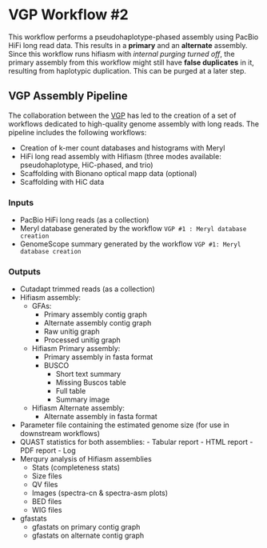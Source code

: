 # VGP Workflow #2

This workflow performs a pseudohaplotype-phased assembly using PacBio HiFi long read data. This results in a **primary** and an **alternate** assembly. Since this workflow runs hifiasm with *internal purging turned off*, the primary assembly from this workflow might still have **false duplicates** in it, resulting from haplotypic duplication. This can be purged at a later step. 

## VGP Assembly Pipeline

The collaboration between the [VGP](https://vertebrategenomesproject.org/) has led to the creation of a set of workflows dedicated to high-quality genome assembly with long reads. The pipeline includes the following workflows:
-   Creation of k-mer count databases and histograms with Meryl
-   HiFi long read assembly with Hifiasm (three modes available: pseudohaplotype, HiC-phased, and trio)
-   Scaffolding with Bionano optical mapp data (optional)
-   Scaffolding with HiC data


### Inputs

-   PacBio HiFi long reads (as a collection)
-   Meryl database generated by the workflow `VGP #1 : Meryl database creation`
-   GenomeScope summary generated by the workflow `VGP #1: Meryl database creation`

### Outputs

-   Cutadapt trimmed reads (as a collection)
-   Hifiasm assembly:
    -   GFAs:
        -   Primary assembly contig graph
        -   Alternate assembly contig graph
        -   Raw unitig graph
        -   Processed unitig graph
    -   Hifiasm Primary assembly:
        -   Primary assembly in fasta format
        -   BUSCO 
            -   Short text summary
            -   Missing Buscos table
            -   Full table
            -   Summary image
    -   Hifiasm Alternate assembly:
        -   Alternate assembly in fasta format
-   Parameter file containing the estimated genome size (for use in downstream workflows)
-   QUAST statistics for both assemblies:
        -   Tabular report
        -   HTML report
        -   PDF report
        -   Log
-   Merqury analysis of Hifiasm assemblies
    -   Stats (completeness stats)
    -   Size files
    -   QV files
    -   Images (spectra-cn & spectra-asm plots)
    -   BED files
    -   WIG files
-   gfastats
    -   gfastats on primary contig graph
    -   gfastats on alternate contig graph

